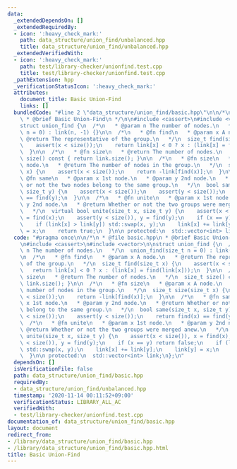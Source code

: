 ```yaml
---
data:
  _extendedDependsOn: []
  _extendedRequiredBy:
  - icon: ':heavy_check_mark:'
    path: data_structure/union_find/unbalanced.hpp
    title: data_structure/union_find/unbalanced.hpp
  _extendedVerifiedWith:
  - icon: ':heavy_check_mark:'
    path: test/library-checker/unionfind.test.cpp
    title: test/library-checker/unionfind.test.cpp
  _pathExtension: hpp
  _verificationStatusIcon: ':heavy_check_mark:'
  attributes:
    document_title: Basic Union-Find
    links: []
  bundledCode: "#line 2 \"data_structure/union_find/basic.hpp\"\n\n/*\n * @file basic.hpp\n\
    \ * @brief Basic Union-Find\n */\n\n#include <cassert>\n#include <vector>\n\n\
    struct union_find {\n  /*\n   * @param n The number of nodes.\n   */\n  union_find(size_t\
    \ n = 0) : link(n, -1) {}\n\n  /*\n   * @fn find\n   * @param x A node.\n   *\
    \ @return The representative of the group.\n   */\n  size_t find(size_t x) {\n\
    \    assert(x < size());\n    return link[x] < 0 ? x : (link[x] = find(link[x]));\n\
    \  }\n\n  /*\n   * @fn size\n   * @return The number of nodes.\n   */\n  size_t\
    \ size() const { return link.size(); }\n\n  /*\n   * @fn size\n   * @param x A\
    \ node.\n   * @return The number of nodes in the group.\n   */\n  size_t size(size_t\
    \ x) {\n    assert(x < size());\n    return -link[find(x)];\n  }\n\n  /*\n   *\
    \ @fn same\n   * @param x 1st node.\n   * @param y 2nd node.\n   * @return Whether\
    \ or not the two nodes belong to the same group.\n   */\n  bool same(size_t x,\
    \ size_t y) {\n    assert(x < size());\n    assert(y < size());\n    return find(x)\
    \ == find(y);\n  }\n\n  /*\n   * @fn unite\n   * @param x 1st node.\n   * @param\
    \ y 2nd node.\n   * @return Whether or not the two groups were merged anew.\n\
    \   */\n  virtual bool unite(size_t x, size_t y) {\n    assert(x < size()), x\
    \ = find(x);\n    assert(y < size()), y = find(y);\n    if (x == y) return false;\n\
    \    if (link[x] > link[y]) std::swap(x, y);\n    link[x] += link[y];\n    link[y]\
    \ = x;\n    return true;\n  }\n\n protected:\n  std::vector<int> link;\n};\n"
  code: "#pragma once\n\n/*\n * @file basic.hpp\n * @brief Basic Union-Find\n */\n\
    \n#include <cassert>\n#include <vector>\n\nstruct union_find {\n  /*\n   * @param\
    \ n The number of nodes.\n   */\n  union_find(size_t n = 0) : link(n, -1) {}\n\
    \n  /*\n   * @fn find\n   * @param x A node.\n   * @return The representative\
    \ of the group.\n   */\n  size_t find(size_t x) {\n    assert(x < size());\n \
    \   return link[x] < 0 ? x : (link[x] = find(link[x]));\n  }\n\n  /*\n   * @fn\
    \ size\n   * @return The number of nodes.\n   */\n  size_t size() const { return\
    \ link.size(); }\n\n  /*\n   * @fn size\n   * @param x A node.\n   * @return The\
    \ number of nodes in the group.\n   */\n  size_t size(size_t x) {\n    assert(x\
    \ < size());\n    return -link[find(x)];\n  }\n\n  /*\n   * @fn same\n   * @param\
    \ x 1st node.\n   * @param y 2nd node.\n   * @return Whether or not the two nodes\
    \ belong to the same group.\n   */\n  bool same(size_t x, size_t y) {\n    assert(x\
    \ < size());\n    assert(y < size());\n    return find(x) == find(y);\n  }\n\n\
    \  /*\n   * @fn unite\n   * @param x 1st node.\n   * @param y 2nd node.\n   *\
    \ @return Whether or not the two groups were merged anew.\n   */\n  virtual bool\
    \ unite(size_t x, size_t y) {\n    assert(x < size()), x = find(x);\n    assert(y\
    \ < size()), y = find(y);\n    if (x == y) return false;\n    if (link[x] > link[y])\
    \ std::swap(x, y);\n    link[x] += link[y];\n    link[y] = x;\n    return true;\n\
    \  }\n\n protected:\n  std::vector<int> link;\n};\n"
  dependsOn: []
  isVerificationFile: false
  path: data_structure/union_find/basic.hpp
  requiredBy:
  - data_structure/union_find/unbalanced.hpp
  timestamp: '2020-11-14 00:11:52+09:00'
  verificationStatus: LIBRARY_ALL_AC
  verifiedWith:
  - test/library-checker/unionfind.test.cpp
documentation_of: data_structure/union_find/basic.hpp
layout: document
redirect_from:
- /library/data_structure/union_find/basic.hpp
- /library/data_structure/union_find/basic.hpp.html
title: Basic Union-Find
---
```

